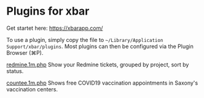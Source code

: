 # Plugins for xbar

Get startet here: https://xbarapp.com/

To use a plugin, simply copy the file to `~/Library/Application Support/xbar/plugins`. Most plugins can then be configured via the Plugin Browser (⌘P).

[redmine.1m.php](redmine.1m.php) Show your Redmine tickets, grouped by project, sort by status.

[countee.1m.php](countee.1m.php) Shows free COVID19 vaccination appointments in Saxony's vaccination centers.

